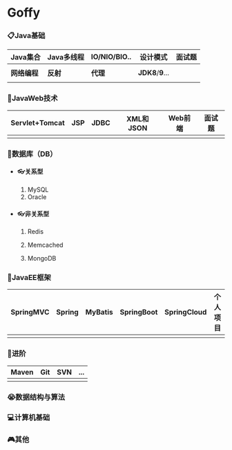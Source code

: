 # Goffy

### 📋Java基础

| Java集合     | Java多线程 | IO/NIO/BIO.. | 设计模式          | 面试题 |
| ------------ | ---------- | ------------ | ----------------- | ------ |
|              |            |              |                   |        |
| **网络编程** | **反射**   | **代理**     | **JDK8**/**9**... |        |
|              |            |              |                   |        |

### 🎁JavaWeb技术

| Servlet+Tomcat | JSP  | JDBC | XML和JSON | Web前端 | 面试题 |
| -------------- | ---- | ---- | --------- | ------- | ------ |
|                |      |      |           |         |        |

### 🔩数据库（DB）

- #### 👓关系型

  1. MySQL
  2. Oracle

- #### 👓非关系型

  1. Redis

  2. Memcached

  3. MongoDB

     

### 🏰JavaEE框架

| SpringMVC | Spring | MyBatis | SpringBoot | SpringCloud | 个人项目 |
| --------- | ------ | ------- | ---------- | ----------- | -------- |
|           |        |         |            |             |          |

### 🚝进阶

| Maven | Git  | SVN  | ...  |
| ----- | ---- | ---- | ---- |
|       |      |      |      |



### 😭数据结构与算法

### 💻计算机基础

### 🎮其他